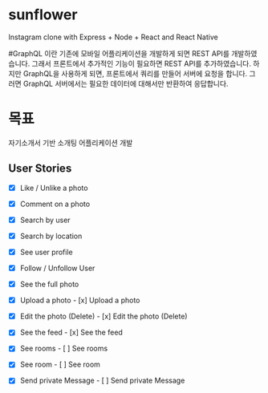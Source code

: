 # sunflower
Instagram clone with Express + Node + React and React Native

#GraphQL 이란
기존에 모바일 어플리케이션을 개발하게 되면 REST API를 개발하였습니다.
그래서 프론트에서 추가적인 기능이 필요하면 REST API를 추가하였습니다.
하지만 GraphQL을 사용하게 되면, 프론트에서 쿼리를 만들어 서버에 요청을 합니다.
그러면 GraphQL 서버에서는 필요한 데이터에 대해서만 반환하여 응답합니다.

# 목표
자기소개서 기반 소개팅 어플리케이션 개발

## User Stories

- [x] Like / Unlike a photo
- [x] Comment on a photo
- [x] Search by user
- [x] Search by location
- [x] See user profile
- [x] Follow / Unfollow User
- [x] See the full photo
- [x] Upload a photo	- [x] Upload a photo
- [x] Edit the photo (Delete)	- [x] Edit the photo (Delete)
- [x] See the feed	- [x] See the feed
- [x] See rooms	- [ ] See rooms
- [x] See room	- [ ] See room
- [x] Send private Message	- [ ] Send private Message


